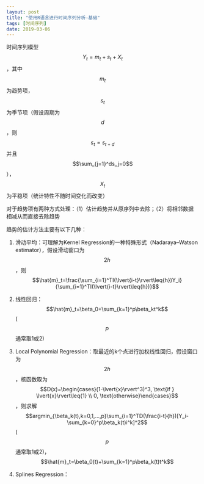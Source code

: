 ```yaml
---
layout: post
title: "使用R语言进行时间序列分析—基础"
tags: [时间序列]
date: 2019-03-06
---
```


时间序列模型$$Y_t=m_t+s_t+X_t$$，其中$$m_t$$为趋势项，$$s_t$$为季节项（假设周期为$$d$$，则$$s_t=s_{t+d}$$并且$$\sum_{j=1}^ds_j=0$$），$$X_t$$为平稳项（统计特性不随时间变化而改变）

对于趋势项有两种方式处理：（1）估计趋势并从原序列中去除；（2）将相邻数据相减从而直接去除趋势

趋势的估计方法主要有以下几种：

1. 滑动平均：可理解为Kernel Regression的一种特殊形式（Nadaraya–Watson estimator），假设滑动窗口为$$2h$$，则$$\hat{m}_t=\frac{\sum_{i=1}^TI(\lvert{i-t}\rvert\leq{h})Y_i}{\sum_{i=1}^TI(\lvert{i-t}\rvert\leq{h})}$$

2. 线性回归：$$\hat{m}_t=\beta_0+\sum_{k=1}^p\beta_kt^k$$($$p$$通常取1或2)

3. Local Polynomial Regression：取最近的k个点进行加权线性回归，假设窗口为$$2h$$，核函数取为$$D(x)=\begin{cases}(1-\lvert{x}\rvert^3)^3, \text{if } \lvert{x}\rvert\leq{1} \\ 0, \text{otherwise}\end{cases}$$，则求解$$argmin_{\beta_k(t),k=0,1,...,p}\sum_{i=1}^TD(\frac{i-t}{h})[Y_i-\sum_{k=0}^p\beta_k(t)i^k]^2$$($$p$$通常取1或2)，$$\hat{m}_t=\beta_0(t)+\sum_{k=1}^p\beta_k(t)t^k$$

4. Splines Regression：
